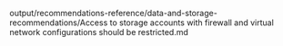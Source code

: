 output/recommendations-reference/data-and-storage-recommendations/Access to storage accounts with firewall and virtual network configurations should be restricted.md